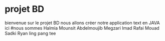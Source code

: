 # projet BD
bienvenue sur le projet BD
nous allons créer notre application text en JAVA ici
#nous sommes
Halmia Mounsit
Abdelmoujib Megzari
Imad Rafai
Mouad Sadki
Ryan ling pang tee
